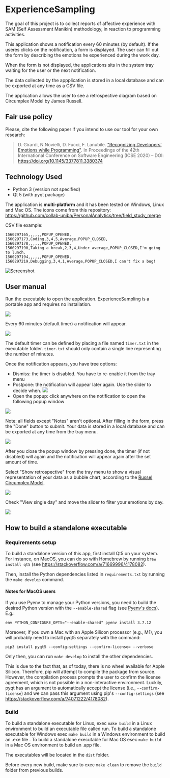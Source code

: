 # ExperienceSampling

The goal of this project is to collect reports of affective experience with SAM (Self Assessment Manikin) methodology, in reaction to programming activities.

This application shows a notification every 60 minutes (by default). If the useres clicks on the notification, a form is displayed. The user can fill out the form by describing the emotions he experienced during the work day.

When the form is not displayed, the applications sits in the system tray waiting for the user or the next notification.

The data collected by the appplication is stored in a local database and can be exported at any time as a CSV file.

The application allows the user to see a retrospective diagram based on Circumplex Model by James Russell.

## Fair use policy

Please, cite the following paper if you intend to use our tool for your own research:
> D. Girardi, N.Novielli, D. Fucci, F. Lanubile. ["Recognizing Developers’ Emotions while Programming"](https://arxiv.org/abs/2001.09177). In Proceedings of the 42th International Conference on Software Engineering (ICSE 2020) – DOI: https://doi.org/10.1145/3377811.3380374

## Technology Used

- Python 3 (version not specified)
- Qt 5 (with pyqt package)

The application is **multi-platform** and it has been tested on Windows, Linux and Mac OS.
The icons come from this repository: https://github.com/collab-uniba/PersonalAnalytics/tree/field_study_merge

CSV file example:
```
1560297165,,,,,,POPUP_OPENED,
1560297173,Coding,3,4,5,Average,POPUP_CLOSED,
1560297178,,,,,,POPUP_OPENED,
1560297190,Taking a break,2,3,4,Under average,POPUP_CLOSED,I'm going to lunch.
1560297194,,,,,,POPUP_OPENED,
1560297219,Debugging,3,4,1,Average,POPUP_CLOSED,I can't fix a bug!
```

![Screenshot](screenshots/screenshot.png)

## User manual

Run the executable to open the application. ExperienceSampling is a portable app and requires no installation.

![](screenshots/icon.png)

Every 60 minutes (default timer) a notification will appear.

![](screenshots/notification.png)

The default timer can be defined by placing a file named `timer.txt` in the executable folder. `timer.txt` should only contain a single line representing the number of minutes.

Once the notification appears, you have tree options:
 - Dismiss: the timer is disabled. You have to re-enable it from the tray menu
 - Postpone: the notification will appear later again. Use the slider to decide when.
![](screenshots/postpone.png)
 - Open the popup: click anywhere on the notification to open the following popup window

![](screenshots/popup.png)

Note: all fields except "Notes" aren't optional. After filling in the form, press the "Done" button to submit. Your data is stored in a local database and can be exported at any time from the tray menu.

![](screenshots/export.png)

After you close the popup window by pressing done, the timer (if not disabled) will again and the notification will appear again after the set amount of time.

Select "Show retrospective" from the tray menu to show a visual representation of your data as a bubble chart, according to the [Russel Circumplex Model](https://s3.amazonaws.com/academia.edu.documents/38425675/Russell1980.pdf?response-content-disposition=inline%3B%20filename%3DRussell1980.pdf&X-Amz-Algorithm=AWS4-HMAC-SHA256&X-Amz-Credential=AKIAIWOWYYGZ2Y53UL3A%2F20190626%2Fus-east-1%2Fs3%2Faws4_request&X-Amz-Date=20190626T124820Z&X-Amz-Expires=3600&X-Amz-SignedHeaders=host&X-Amz-Signature=1213c8343f13b65494a57cc0cc31a3ec75d3332f1358e9c102ced93e032e3850).

![](screenshots/retrospective_all.png)

Check "View single day" and move the slider to filter your emotions by day.

![](screenshots/retrospective_day.png)


## How to build a standalone executable

### Requirements setup

To build a standalone version of this app, first install Qt5 on your system.
For instance, on MacOS, you can do so with Homebrew by running `brew install qt5` (see https://stackoverflow.com/a/71669996/4178082).

Then, install the Python dependencies listed in `requirements.txt` by running the `make develop` command.

#### Notes for MacOS users

If you use Pyenv to manage your Python versions, you need to build the desired Python version with the `--enable-shared` flag (see [Pyenv's docs](https://github.com/pyenv/pyenv/wiki#how-to-build-cpython-with---enable-shared)).
E.g.:

```shell
env PYTHON_CONFIGURE_OPTS="--enable-shared" pyenv install 3.7.12
```

Moreover, if you own a Mac with an Apple Silicon processor (e.g., M1), you will probably need to install pyqt5 separately with the command:

```shell
pip3 install pyqt5 --config-settings --confirm-license= --verbose
```

Only then, you can run `make develop` to install the other dependencies.

This is due to the fact that, as of today, there is no wheel available for Apple Silicon. Therefore, pip will attempt to compile the package from source. However, the compilation process prompts the user to confirm the license agreement, which is not possible in a non-interactive environment. Luckily, pyqt has an argument to automatically accept the license (i.e., `--confirm-license`) and we can pass this argument using pip's `--config-settings` (see https://stackoverflow.com/a/74071222/4178082).

### Build

To build a standalone executable for Linux, exec `make build` in a Linux environment to build an executable file called run.
To build a standalone executable for Windows exec `make build` in a Windows environment to build an .exe file .
To build a standalone executable for Mac OS esec `make build` in a Mac OS environment to build an .app file.

The executables will be located in the `dist` folder.

Before every new build, make sure to exec `make clean` to remove the `build` folder from previous builds.

